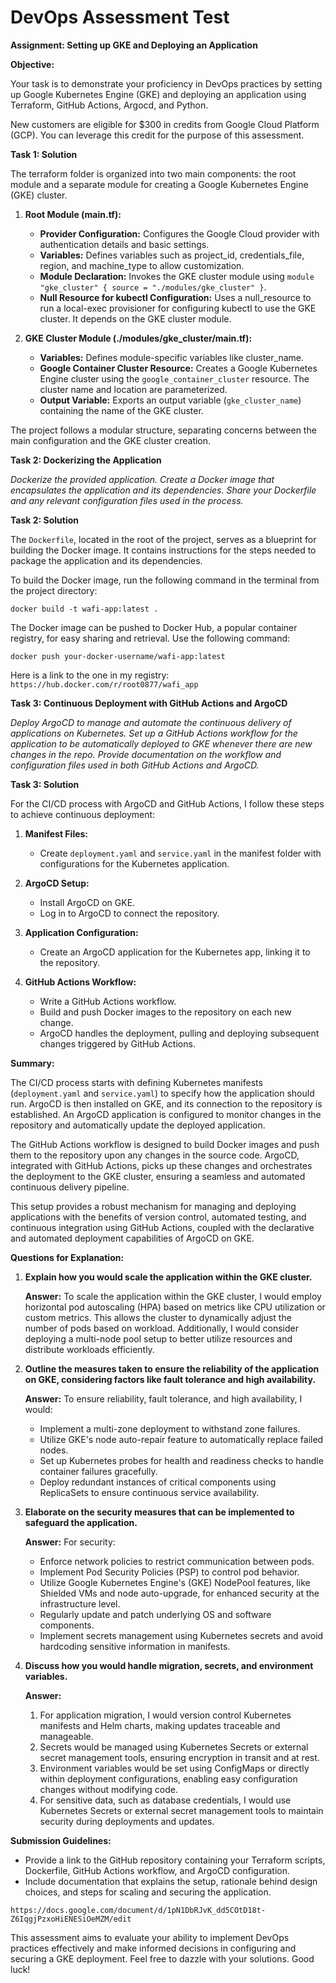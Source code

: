 # DevOps Assessment Test

**Assignment: Setting up GKE and Deploying an Application**

**Objective:**

Your task is to demonstrate your proficiency in DevOps practices by setting up Google Kubernetes Engine (GKE) and deploying an application using Terraform, GitHub Actions, Argocd,  and Python.

New customers are eligible for $300 in credits from Google Cloud Platform (GCP). You can leverage this credit for the purpose of this assessment.

**Task 1: Solution**

The terraform folder is organized into two main components: the root module and a separate module for creating a Google Kubernetes Engine (GKE) cluster.

1. **Root Module (main.tf):**

   - **Provider Configuration:** Configures the Google Cloud provider with authentication details and basic settings.
   - **Variables:** Defines variables such as project_id, credentials_file, region, and machine_type to allow customization.
   - **Module Declaration:** Invokes the GKE cluster module using `module "gke_cluster" { source = "./modules/gke_cluster" }`.
   - **Null Resource for kubectl Configuration:** Uses a null_resource to run a local-exec provisioner for configuring kubectl to use the GKE cluster. It depends on the GKE cluster module.

2. **GKE Cluster Module (./modules/gke_cluster/main.tf):**

   - **Variables:** Defines module-specific variables like cluster_name.
   - **Google Container Cluster Resource:** Creates a Google Kubernetes Engine cluster using the `google_container_cluster` resource. The cluster name and location are parameterized.
   - **Output Variable:** Exports an output variable (`gke_cluster_name`) containing the name of the GKE cluster.

The project follows a modular structure, separating concerns between the main configuration and the GKE cluster creation.

**Task 2: Dockerizing the Application**

*Dockerize the provided application. Create a Docker image that encapsulates the application and its dependencies. Share your Dockerfile and any relevant configuration files used in the process.*

**Task 2: Solution**

The `Dockerfile`, located in the root of the project, serves as a blueprint for building the Docker image. It contains instructions for the steps needed to package the application and its dependencies.

To build the Docker image, run the following command in the terminal from the project directory:


`docker build -t wafi-app:latest .`

The Docker image can be pushed to Docker Hub, a popular container registry, for easy sharing and retrieval. Use the following command:

`docker push your-docker-username/wafi-app:latest`

Here is a link to the one in my registry: `https://hub.docker.com/r/root0877/wafi_app`

**Task 3: Continuous Deployment with GitHub Actions and ArgoCD**

*Deploy ArgoCD to manage and automate the continuous delivery of applications on Kubernetes. Set up a GitHub Actions workflow for the application to be automatically deployed to GKE whenever there are new changes in the repo. Provide documentation on the workflow and configuration files used in both GitHub Actions and ArgoCD.*

**Task 3: Solution**

For the CI/CD process with ArgoCD and GitHub Actions, I follow these steps to achieve continuous deployment:

1. **Manifest Files:**
   - Create `deployment.yaml` and `service.yaml` in the manifest folder with configurations for the Kubernetes application.

2. **ArgoCD Setup:**
   - Install ArgoCD on GKE.
   - Log in to ArgoCD to connect the repository.

3. **Application Configuration:**
   - Create an ArgoCD application for the Kubernetes app, linking it to the repository.

4. **GitHub Actions Workflow:**
   - Write a GitHub Actions workflow.
   - Build and push Docker images to the repository on each new change.
   - ArgoCD handles the deployment, pulling and deploying subsequent changes triggered by GitHub Actions.

**Summary:**

The CI/CD process starts with defining Kubernetes manifests (`deployment.yaml` and `service.yaml`) to specify how the application should run. ArgoCD is then installed on GKE, and its connection to the repository is established. An ArgoCD application is configured to monitor changes in the repository and automatically update the deployed application.

The GitHub Actions workflow is designed to build Docker images and push them to the repository upon any changes in the source code. ArgoCD, integrated with GitHub Actions, picks up these changes and orchestrates the deployment to the GKE cluster, ensuring a seamless and automated continuous delivery pipeline.

This setup provides a robust mechanism for managing and deploying applications with the benefits of version control, automated testing, and continuous integration using GitHub Actions, coupled with the declarative and automated deployment capabilities of ArgoCD on GKE.


**Questions for Explanation:**

1. **Explain how you would scale the application within the GKE cluster.**

   **Answer:**
   To scale the application within the GKE cluster, I would employ horizontal pod autoscaling (HPA) based on metrics like CPU utilization or custom metrics. This allows the cluster to dynamically adjust the number of pods based on workload. Additionally, I would consider deploying a multi-node pool setup to better utilize resources and distribute workloads efficiently.

2. **Outline the measures taken to ensure the reliability of the application on GKE, considering factors like fault tolerance and high availability.**

   **Answer:**
   To ensure reliability, fault tolerance, and high availability, I would:
   - Implement a multi-zone deployment to withstand zone failures.
   - Utilize GKE's node auto-repair feature to automatically replace failed nodes.
   - Set up Kubernetes probes for health and readiness checks to handle container failures gracefully.
   - Deploy redundant instances of critical components using ReplicaSets to ensure continuous service availability.

3. **Elaborate on the security measures that can be implemented to safeguard the application.**

    **Answer:**
    For security:
    - Enforce network policies to restrict communication between pods.
    - Implement Pod Security Policies (PSP) to control pod behavior.
    - Utilize Google Kubernetes Engine's (GKE) NodePool features, like Shielded VMs and node auto-upgrade, for enhanced security at the infrastructure level.
    - Regularly update and patch underlying OS and software components.
    - Implement secrets management using Kubernetes secrets and avoid hardcoding sensitive information in manifests.

4. **Discuss how you would handle migration, secrets, and environment variables.**

   **Answer:**
   1. For application migration, I would version control Kubernetes manifests and Helm charts, making updates traceable and manageable.
   2. Secrets would be managed using Kubernetes Secrets or external secret management tools, ensuring encryption in transit and at rest.
   3. Environment variables would be set using ConfigMaps or directly within deployment configurations, enabling easy configuration changes without modifying code.
   4. For sensitive data, such as database credentials, I would use Kubernetes Secrets or external secret management tools to maintain security during deployments and updates.


**Submission Guidelines:**
- Provide a link to the GitHub repository containing your Terraform scripts, Dockerfile, GitHub Actions workflow, and ArgoCD configuration.
- Include documentation that explains the setup, rationale behind design choices, and steps for scaling and securing the application.

`https://docs.google.com/document/d/1pN1DbRJvK_dd5COtD18t-Z6IqgjPzxoHiENESiOeMZM/edit`

This assessment aims to evaluate your ability to implement DevOps practices effectively and make informed decisions in configuring and securing a GKE deployment. Feel free to dazzle with your solutions. Good luck!
